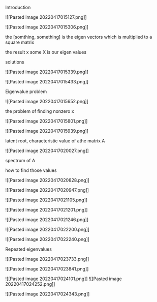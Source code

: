 Introduction

![[Pasted image 20220417015127.png]]

![[Pasted image 20220417015306.png]]

the [somthing, something] is the eigen vectors which is multiplied to a square matrix

the result x some X is our eigen values

solutions

![[Pasted image 20220417015339.png]]

![[Pasted image 20220417015433.png]]

Eigenvalue problem

![[Pasted image 20220417015652.png]]

the problem of finding nonzero x

![[Pasted image 20220417015801.png]]

![[Pasted image 20220417015939.png]]

latent root, characteristic value of athe matrix A

![[Pasted image 20220417020027.png]]

spectrum of A

how to find those values

![[Pasted image 20220417020828.png]]

![[Pasted image 20220417020947.png]]

![[Pasted image 20220417021105.png]]

![[Pasted image 20220417021201.png]]

![[Pasted image 20220417021246.png]]

![[Pasted image 20220417022200.png]]

![[Pasted image 20220417022240.png]]

Repeated eigenvalues

![[Pasted image 20220417023733.png]]

![[Pasted image 20220417023841.png]]

![[Pasted image 20220417024101.png]]
![[Pasted image 20220417024252.png]]

![[Pasted image 20220417024343.png]]
